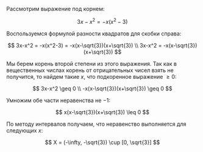 Рассмотрим выражение под корнем:

$$ 3x-x^2 = -x(x^2-3) $$

Воспользуемся формулой разности квадратов для скобки справа:

$$ 3x-x^2 = -x(x^2-3) = -x(x-\sqrt{3})(x+\sqrt{3}) \\ 3x-x^2 = -x(x-\sqrt{3})(x+\sqrt{3}) $$

Мы берем корень второй степени из этого выражения. Так как в вещественных числах корень от отрицательных чисел взять не получится, то найдем такие $x$, что подкоренное выражение $\geq 0$:

$$ 3x-x^2 \geq 0 \\ -x(x-\sqrt{3})(x+\sqrt{3}) \geq 0 $$

Умножим обе части неравенства не $-1$:

$$ x(x-\sqrt{3})(x+\sqrt{3}) \leq 0 $$

По методу интервалов получаем, что неравенство выполняется для следующих $x$:

$$ X = (-\infty, -\sqrt{3}) \cup [0, \sqrt{3}] $$